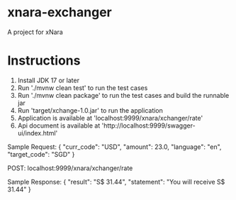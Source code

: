 # xnara-exchanger
A project for xNara


# Instructions

1. Install JDK 17 or later
2. Run './mvnw clean test' to run the test cases
3. Run './mvnw clean package' to run the test cases and build the runnable jar
4. Run 'target/xchange-1.0.jar' to run the application
5. Application is available at 'localhost:9999/xnara/xchanger/rate'
6. Api document is available at 'http://localhost:9999/swagger-ui/index.html'

Sample Request:
{
"curr_code": "USD",
"amount": 23.0,
"language": "en",
"target_code": "SGD"
}

POST:
localhost:9999/xnara/xchanger/rate

Sample Response:
{
"result": "S$ 31.44",
"statement": "You will receive S$ 31.44"
}
